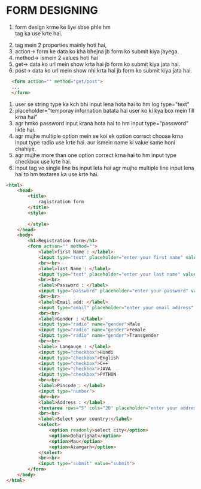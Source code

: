 # FORM DESIGNING
1. form design krme ke liye sbse phle hm 
    <form> tag ka use krte hai.
2.  <from> tag mein 2 properties mainly hoti hai,
3. action-> form ke data ko kha bhejna jb form ko
    submit kiya jayega.
4. method-> ismein 2 values hoti hai
5. get-> data ko url mein show krta hai jb form ko
    submit kiya jata hai.
6. post-> data ko url mein show nhi krta hai jb form ko
    submit kiya jata hai.
```html
  <form action="" method="get/post">
  ...  
  </form>
```
1. user se string type ka kch bhi input lena hota hai
    to hm log type="text"
2. placeholder="temporay infornation batata hai user ko ki
    kya box mein fill krna hai"
3. agr hmko password input krana hota hai to hm input
    type="password" likte hai.
4. agr mujhe multiple option mein se koi ek option correct choose
    krna input type radio use krte hai. aur ismein name ki value 
    same honi chahiye.
5. agr mujhe more than one option correct krna hai to hm input type
    checkbox use krte hai.
6. input tag vo single line bs input leta hai agr mujhe multiple
    line input lena hai to hm textarea ka use krte hai.

    

```html
<html>
    <head>
        <title>
            ragistration form
        </title>
        <style>
            
        </style>
    </head>
    <body>
        <h1>Registration form</h1>
        <form action="" method="">
            <label>first Name : </label>
            <input type="text" placeholder="enter your first name" value="" required>
            <br><br>
            <label>last Name : </label>
            <input type="text" placeholder="enter your last name" value="" required>
            <br><br>
            <label>Password : </label>
            <input type="password" placeholder="enter your password" value="" required>
            <br><br>
            <label>Email add: </label>
            <input type="email" placeholder="enter your email address" value="" required>
            <br><br>
            <label>Gender : </label>
            <input type="radio" name="gender">Male
            <input type="radio" name="gender">Female
            <input type="radio" name="gender">Transgender
            <br><br>
            <label> Langauge : </label>
            <input type="checkbox">Hindi
            <input type="checkbox">English
            <input type="checkbox">C++
            <input type="checkbox">JAVA
            <input type="checkbox">PYTHON
            <br><br>
            <label>Pincode : </label>
            <input type="number">
            <br><br>
            <label>Address : </label>
            <textarea rows="5" cols="20" placeholder="enter your address"></textarea>
            <br><br>
            <label>Select your country:</label>
            <select>
                <option readonly>select city</option>
                <option>Doharighat</option>
                <option>Mau</option>
                <option>Azamgarh</option>
            </select>
            <br><br>
            <input type="submit" value="submit">
        </form>
    </body>
</html>
```
